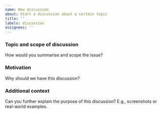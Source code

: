 ```yaml
---
name: New discussion
about: Start a discussion about a certain topic
title: ''
labels: discussion
assignees: ''
---
```


### Topic and scope of discussion

How would you summarise and scope the issue?

### Motivation

Why should we have this discussion?

### Additional context

Can you further explain the purpose of this discussion? E.g., screenshots or real-world examples.

